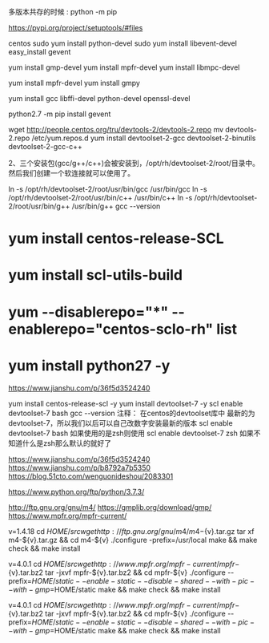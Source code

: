  多版本共存的时候 : python -m pip 
 
 
 
 https://pypi.org/project/setuptools/#files
 
 
 
 centos
 sudo yum install python-devel
sudo yum install libevent-devel
easy_install gevent

yum install gmp-devel
yum install mpfr-devel
yum install libmpc-devel

yum install mpfr-devel
yum install gmpy

yum install gcc libffi-devel python-devel openssl-devel


 python2.7 -m pip  install  gevent


wget http://people.centos.org/tru/devtools-2/devtools-2.repo
mv devtools-2.repo /etc/yum.repos.d
yum install devtoolset-2-gcc devtoolset-2-binutils devtoolset-2-gcc-c++


2、三个安装包(gcc/g++/c++)会被安装到，/opt/rh/devtoolset-2/root/目录中。然后我们创建一个软连接就可以使用了。


ln -s /opt/rh/devtoolset-2/root/usr/bin/gcc /usr/bin/gcc
ln -s /opt/rh/devtoolset-2/root/usr/bin/c++ /usr/bin/c++
ln -s /opt/rh/devtoolset-2/root/usr/bin/g++ /usr/bin/g++
gcc --version






# yum install centos-release-SCL
# yum install scl-utils-build
# yum --disablerepo="*" --enablerepo="centos-sclo-rh" list
# yum install python27 -y

https://www.jianshu.com/p/36f5d3524240

 yum install centos-release-scl -y
yum install devtoolset-7 -y
scl enable devtoolset-7 bash
gcc --version
注释：
在centos的devtoolset库中 最新的为 devtoolset-7，所以我们以后可以自己改数字安装最新的版本
scl enable devtoolset-7 bash 如果使用的是zsh则使用
scl enable devtoolset-7 zsh
如果不知道什么是zsh那么默认的就好了

https://www.jianshu.com/p/36f5d3524240
https://www.jianshu.com/p/b8792a7b5350
https://blog.51cto.com/wenguonideshou/2083301

https://www.python.org/ftp/python/3.7.3/
















http://ftp.gnu.org/gnu/m4/
https://gmplib.org/download/gmp/
https://www.mpfr.org/mpfr-current/



v=1.4.18
cd $HOME/src
wget http://ftp.gnu.org/gnu/m4/m4-${v}.tar.gz
tar xf m4-${v}.tar.gz && cd m4-${v}
./configure -prefix=/usr/local
make && make check && make install

v=4.0.1
cd $HOME/src
wget http://www.mpfr.org/mpfr-current/mpfr-${v}.tar.bz2
tar -jxvf mpfr-${v}.tar.bz2 && cd mpfr-${v}
./configure --prefix=$HOME/static --enable-static --disable-shared --with-pic --with-gmp=$HOME/static
make && make check && make install




v=4.0.1
cd $HOME/src
wget http://www.mpfr.org/mpfr-current/mpfr-${v}.tar.bz2
tar -jxvf mpfr-${v}.tar.bz2 && cd mpfr-${v}
./configure --prefix=$HOME/static --enable-static --disable-shared --with-pic --with-gmp=$HOME/static
make && make check && make install